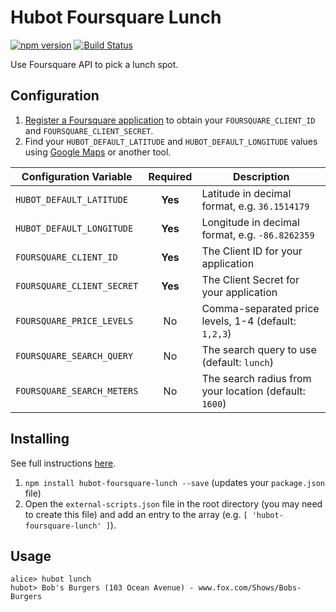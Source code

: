 # Hubot Foursquare Lunch

[![npm version](https://badge.fury.io/js/hubot-foursquare-lunch.svg)](http://badge.fury.io/js/hubot-foursquare-lunch) [![Build Status](https://travis-ci.org/stephenyeargin/hubot-foursquare-lunch.png)](https://travis-ci.org/stephenyeargin/hubot-foursquare-lunch)

Use Foursquare API to pick a lunch spot.

## Configuration

1. [Register a Foursquare application](https://apps.foursquare.com) to obtain your `FOURSQUARE_CLIENT_ID` and `FOURSQUARE_CLIENT_SECRET`.
2. Find your `HUBOT_DEFAULT_LATITUDE` and `HUBOT_DEFAULT_LONGITUDE` values using [Google Maps](https://maps.google.com) or another tool.

| Configuration Variable     | Required | Description                |
| -------------------------- | :------: | -------------------------- |
| `HUBOT_DEFAULT_LATITUDE`   | **Yes**  | Latitude in decimal format, e.g. `36.1514179` |
| `HUBOT_DEFAULT_LONGITUDE`  | **Yes**  | Longitude in decimal format, e.g. `-86.8262359` |
| `FOURSQUARE_CLIENT_ID`     | **Yes**  | The Client ID for your application |
| `FOURSQUARE_CLIENT_SECRET` | **Yes**  | The Client Secret for your application |
| `FOURSQUARE_PRICE_LEVELS`  | No       | Comma-separated price levels, 1-4 (default: `1,2,3`) |
| `FOURSQUARE_SEARCH_QUERY`  | No       | The search query to use (default: `lunch`) |
| `FOURSQUARE_SEARCH_METERS` | No       | The search radius from your location (default: `1600`) |

## Installing

See full instructions [here](https://github.com/github/hubot/blob/master/docs/scripting.md#npm-packages).

1. `npm install hubot-foursquare-lunch --save` (updates your `package.json` file)
2. Open the `external-scripts.json` file in the root directory (you may need to create this file) and add an entry to the array (e.g. `[ 'hubot-foursquare-lunch' ]`).

## Usage

```
alice> hubot lunch
hubot> Bob's Burgers (103 Ocean Avenue) - www.fox.com/Shows/Bobs-Burgers‎
```
